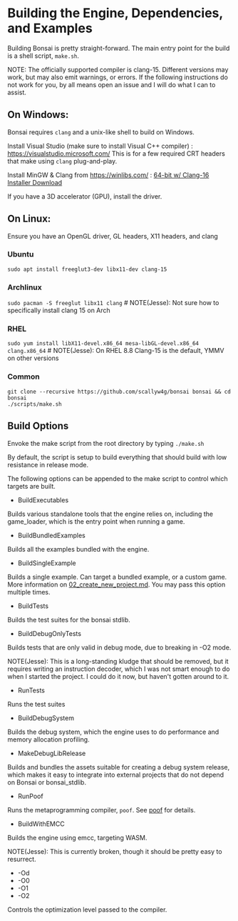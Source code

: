 # Building the Engine, Dependencies, and Examples

Building Bonsai is pretty straight-forward.  The main entry point for the build
is a shell script, `make.sh`.

NOTE: The officially supported compiler is clang-15.  Different versions may
work, but may also emit warnings, or errors.  If the following instructions do
not work for you, by all means open an issue and I will do what I can to assist.

## On Windows:
Bonsai requires `clang` and a unix-like shell to build on Windows.

Install Visual Studio (make sure to install Visual C++ compiler) : https://visualstudio.microsoft.com/
This is for a few required CRT headers that make using `clang` plug-and-play.

Install MinGW & Clang from https://winlibs.com/ : [64-bit w/ Clang-16 Installer Download](https://github.com/brechtsanders/winlibs_mingw/releases/download/13.2.0mcf-16.0.6-11.0.1-ucrt-r2/winlibs-x86_64-mcf-seh-gcc-13.2.0-llvm-16.0.6-mingw-w64ucrt-11.0.1-r2.zip)

If you have a 3D accelerator (GPU), install the driver.

## On Linux:
Ensure you have an OpenGL driver, GL headers, X11 headers, and clang

### Ubuntu
`sudo apt install freeglut3-dev libx11-dev clang-15`

### Archlinux
`sudo pacman -S freeglut libx11 clang` # NOTE(Jesse): Not sure how to specifically install clang 15 on Arch

### RHEL
`sudo yum install libX11-devel.x86_64 mesa-libGL-devel.x86_64 clang.x86_64` # NOTE(Jesse): On RHEL 8.8 Clang-15 is the default, YMMV on other versions

### Common

```
git clone --recursive https://github.com/scallyw4g/bonsai bonsai && cd bonsai
./scripts/make.sh
```


## Build Options

Envoke the make script from the root directory by typing `./make.sh`

By default, the script is setup to build everything that should build with low
resistance in release mode.

The following options can be appended to the make script to control which targets are built.

* BuildExecutables

Builds various standalone tools that the engine relies on, including the
game_loader, which is the entry point when running a game.

* BuildBundledExamples

Builds all the examples bundled with the engine.

* BuildSingleExample

Builds a single example.  Can target a bundled example, or a custom game.  More
information on [02_create_new_project.md](02_create_new_project.md).  You may
pass this option multiple times.

* BuildTests

Builds the test suites for the bonsai stdlib.

* BuildDebugOnlyTests

Builds tests that are only valid in debug mode, due to breaking in -O2 mode.

NOTE(Jesse): This is a long-standing kludge that should be removed, but it
requires writing an instruction decoder, which I was not smart enough to do
when I started the project.  I could do it now, but haven't gotten around to
it.

* RunTests

Runs the test suites

* BuildDebugSystem

Builds the debug system, which the engine uses to do performance and memory
allocation profiling.

* MakeDebugLibRelease

Builds and bundles the assets suitable for creating a debug system release,
which makes it easy to integrate into external projects that do not depend
on Bonsai or bonsai_stdlib.

* RunPoof

Runs the metaprogramming compiler, `poof`.  See [poof](https://github.com/scallyw4g/poof) for details.

* BuildWithEMCC

Builds the engine using emcc, targeting WASM.

NOTE(Jesse): This is currently broken, though it should be pretty easy to resurrect.

* -Od
* -O0
* -O1
* -O2

Controls the optimization level passed to the compiler.
